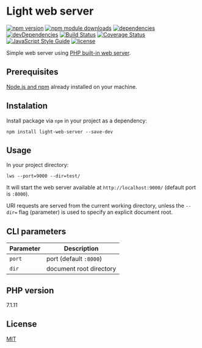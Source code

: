 # Light web server
[![npm version](https://img.shields.io/npm/v/light-web-server.svg)](https://www.npmjs.com/package/light-web-server)
[![npm module downloads](https://img.shields.io/npm/dt/light-web-server.svg)](https://www.npmjs.com/package/light-web-server)
[![dependencies](https://david-dm.org/ivan-rozhon/light-web-server.svg)](https://david-dm.org/ivan-rozhon/light-web-server)
[![devDependencies](https://david-dm.org/ivan-rozhon/light-web-server/dev-status.svg)](https://david-dm.org/ivan-rozhon/light-web-server?type=dev)
[![Build Status](https://travis-ci.org/ivan-rozhon/light-web-server.svg?branch=master)](https://travis-ci.org/ivan-rozhon/light-web-server)
[![Coverage Status](https://coveralls.io/repos/github/ivan-rozhon/light-web-server/badge.svg?branch=master)](https://coveralls.io/github/ivan-rozhon/light-web-server?branch=master)
[![JavaScript Style Guide](https://img.shields.io/badge/code_style-standard-brightgreen.svg)](https://standardjs.com)
[![license](https://img.shields.io/npm/l/light-web-server.svg)](https://github.com/ivan-rozhon/light-web-server/blob/master/LICENSE)

Simple web server using [PHP built-in web server](http://php.net/manual/en/features.commandline.webserver.php).

## Prerequisites
[Node.js and npm](https://nodejs.org/en/download/) already installed  on your machine.

## Instalation
Install package via `npm` in your project as a dependency:
```
npm install light-web-server --save-dev
```

## Usage
In your project directory:
```
lws --port=9000 --dir=test/
```

It will start the web server available at `http://localhost:9000/` (default port is `:8000`).

URI requests are served from the current working directory, unless the `--dir=` flag (parameter) is used to specify an explicit document root.

## CLI parameters
| Parameter   | Description      |
|------------ | ---------------- |
|`port`       | port (default `:8000`) |
|`dir`        | document root directory |

## PHP version
7.1.11

## License
[MIT](LICENSE)
